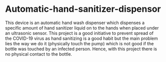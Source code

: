 # Automatic-hand-sanitizer-dispensor

This device is an automatic hand wash dispenser which dispenses a specific amount of hand sanitizer liquid on to the hands when placed under an ultrasonic sensor. This project is a good initiative to prevent spread of the COVID-19 virus as hand sanitizing is a good habit but the main problem lies the way we do it (physically touch the pump) which is not good if the bottle was touched by an infected person. Hence, with this project there is no physical contact to the bottle.

